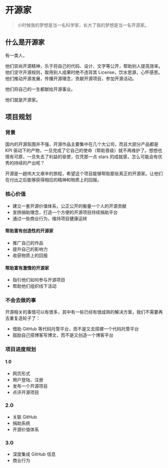 # 开源家

> 小时候我的梦想是当一名科学家，长大了我的梦想是当一名开源家。

## 什么是开源家

有一类人，

他们崇尚开源精神，乐于将自己的代码、设计、文字等公开，帮助别人提高效率。  
他们坚守开源规则，取用别人成果时绝不违背其 License，饮水思源，心怀感恩。  
他们推动开源发展，传播开源理念，贡献开源项目，参加开源活动。

他们将自己的一生都献给开源事业。

他们就是开源家。

## 项目规划

### 背景

国内的开源氛围并不强，开源作品主要集中在几个大公司，而且大部分产品都是 KPI 驱动下的产物，一旦完成了它自己的使命（帮助晋级）就不再维护了。想想也情有可原，一旦失去了利益的驱使，仅凭那一点 stars 的成就感，怎么可能会有优秀的持续的产出呢？

开源是一趟伟大又艰辛的旅程，希望这个项目能够帮助那些真正的开源家。让他们在付出之后能够获得相应的精神和物质上的回报。

### 核心价值

- 建立一套开源价值体系，公正公开的衡量一个人的开源贡献
- 宣扬捐助理念，打造一个方便的开源项目持续捐助平台
- 通过一些商业行为，维持项目健康运转

#### 帮助富有创造性的开源家

- 推广自己的作品
- 提升自己的影响力
- 收获物质上的回报

#### 帮助富有激情的开源家

- 指引他们如何参与开源项目
- 帮助他们组织线下活动

### 不会去做的事

开源相关的事情可以有很多，其中有一些已经有很成熟的解决方案，我们不需要再去重复造轮子了：

- 借助 GitHub 等代码托管平台，而不是又去搭建一个代码托管平台
- 鼓励自己搭博客写博文，而不是又创造一个博客平台

### 项目进度规划

#### 1.0

- 网页形式
- 用户登陆、注册
- 发布一个开源项目
- 点评开源项目

### 2.0

- 关联 GitHub
- 捐助系统
- 开源价值体系

### 3.0

- 深度集成 GitHub 信息
- 商业行为
